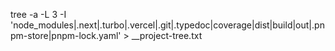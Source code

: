 tree -a -L 3 -I 'node_modules|.next|.turbo|.vercel|.git|.typedoc|coverage|dist|build|out|.pnpm-store|pnpm-lock.yaml' > __project-tree.txt